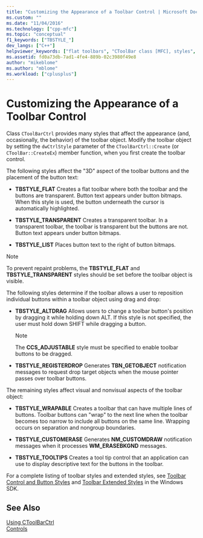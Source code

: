 ```yaml
---
title: "Customizing the Appearance of a Toolbar Control | Microsoft Docs"
ms.custom: ""
ms.date: "11/04/2016"
ms.technology: ["cpp-mfc"]
ms.topic: "conceptual"
f1_keywords: ["TBSTYLE_"]
dev_langs: ["C++"]
helpviewer_keywords: ["flat toolbars", "CToolBar class [MFC], styles", "transparent toolbars", "TBSTYLE_ styles [MFC]", "CToolBarCtrl class [MFC], object styles", "toolbar controls [MFC], style"]
ms.assetid: fd0a73db-7ad1-4fe4-889b-02c3980f49e8
author: "mikeblome"
ms.author: "mblome"
ms.workload: ["cplusplus"]
---
```

# Customizing the Appearance of a Toolbar Control
Class `CToolBarCtrl` provides many styles that affect the appearance (and, occasionally, the behavior) of the toolbar object. Modify the toolbar object by setting the `dwCtrlStyle` parameter of the `CToolBarCtrl::Create` (or `CToolBar::CreateEx`) member function, when you first create the toolbar control.  
  
 The following styles affect the "3D" aspect of the toolbar buttons and the placement of the button text:  
  
-   **TBSTYLE_FLAT** Creates a flat toolbar where both the toolbar and the buttons are transparent. Button text appears under button bitmaps. When this style is used, the button underneath the cursor is automatically highlighted.  
  
-   **TBSTYLE_TRANSPARENT** Creates a transparent toolbar. In a transparent toolbar, the toolbar is transparent but the buttons are not. Button text appears under button bitmaps.  
  
-   **TBSTYLE_LIST** Places button text to the right of button bitmaps.  
  
> [!NOTE]
>  To prevent repaint problems, the **TBSTYLE_FLAT** and **TBSTYLE_TRANSPARENT** styles should be set before the toolbar object is visible.  
  
 The following styles determine if the toolbar allows a user to reposition individual buttons within a toolbar object using drag and drop:  
  
-   **TBSTYLE_ALTDRAG** Allows users to change a toolbar button's position by dragging it while holding down ALT. If this style is not specified, the user must hold down SHIFT while dragging a button.  
  
    > [!NOTE]
    >  The **CCS_ADJUSTABLE** style must be specified to enable toolbar buttons to be dragged.  
  
-   **TBSTYLE_REGISTERDROP** Generates **TBN_GETOBJECT** notification messages to request drop target objects when the mouse pointer passes over toolbar buttons.  
  
 The remaining styles affect visual and nonvisual aspects of the toolbar object:  
  
-   **TBSTYLE_WRAPABLE** Creates a toolbar that can have multiple lines of buttons. Toolbar buttons can "wrap" to the next line when the toolbar becomes too narrow to include all buttons on the same line. Wrapping occurs on separation and nongroup boundaries.  
  
-   **TBSTYLE_CUSTOMERASE** Generates **NM_CUSTOMDRAW** notification messages when it processes **WM_ERASEBKGND** messages.  
  
-   **TBSTYLE_TOOLTIPS** Creates a tool tip control that an application can use to display descriptive text for the buttons in the toolbar.  
  
 For a complete listing of toolbar styles and extended styles, see [Toolbar Control and Button Styles](https://msdn.microsoft.com/library/windows/desktop/bb760439) and [Toolbar Extended Styles](https://msdn.microsoft.com/library/windows/desktop/bb760430) in the Windows SDK.  
  
## See Also  
 [Using CToolBarCtrl](../mfc/using-ctoolbarctrl.md)   
 [Controls](../mfc/controls-mfc.md)

